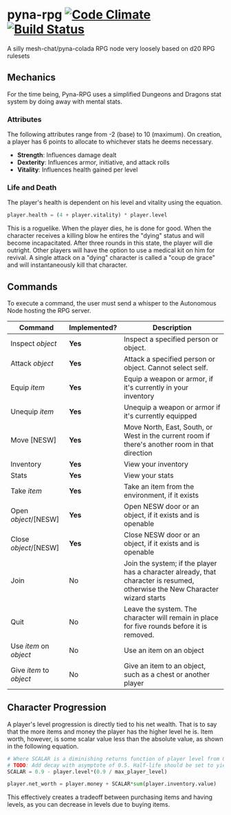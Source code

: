 # pyna-rpg  [![Code Climate](https://codeclimate.com/github/etkirsch/pyna-rpg/badges/gpa.svg)](https://codeclimate.com/github/etkirsch/pyna-rpg) [![Build Status](https://travis-ci.org/etkirsch/pyna-rpg.svg?branch=master)](https://travis-ci.org/etkirsch/pyna-rpg)
A silly mesh-chat/pyna-colada RPG node very loosely based on d20 RPG rulesets

## Mechanics
For the time being, Pyna-RPG uses a simplified Dungeons and Dragons stat system by doing away with mental stats.

### Attributes
The following attributes range from -2 (base) to 10 (maximum). On creation, a player has 6 points to allocate to whichever stats he deems necessary.

* **Strength**: Influences damage dealt
* **Dexterity**: Influences armor, initiative, and attack rolls
* **Vitality**: Influences health gained per level

### Life and Death

The player's health is dependent on his level and vitality using the equation.

```python
player.health = (4 + player.vitality) * player.level
```

This is a roguelike. When the player dies, he is done for good. When the character receives a killing blow he entires the "dying" status and will become incapacitated. After three rounds in this state, the player will die outright. Other players will have the option to use a medical kit on him for revival. A single attack on a "dying" character is called a "coup de grace" and will instantaneously kill that character.

## Commands
To execute a command, the user must send a whisper to the Autonomous Node hosting the RPG server.

| Command | Implemented? | Description |
| ------- | --------- |  ----------- |
| Inspect *object* | **Yes** | Inspect a specified person or object. |
| Attack *object* | **Yes** | Attack a specified person or object. Cannot select self. |
| Equip *item* | **Yes** | Equip a weapon or armor, if it's currently in your inventory |
| Unequip *item* | **Yes** | Unequip a weapon or armor if it's currently equipped |
| Move [NESW] | **Yes** | Move North, East, South, or West in the current room if there's another room in that direction |
| Inventory | **Yes** | View your inventory |
| Stats | **Yes** | View your stats |
| Take *item* | **Yes** |Take an item from the environment, if it exists |
| Open *object*/[NESW] | **Yes** | Open NESW door or an object, if it exists and is openable |
| Close *object*/[NESW] | **Yes** | Close NESW door or an object, if it exists and is openable |
| Join | No | Join the system; if the player has a character already, that character is resumed, otherwise the New Character wizard starts |
| Quit | No | Leave the system. The character will remain in place for five rounds before it is removed. |
| Use *item* on *object* | No | Use an item on an object |
| Give *item* to *object* | No | Give an item to an object, such as a chest or another player |

## Character Progression
A player's level progression is directly tied to his net wealth. That is to say that the more items and money the player has the higher level he is. Item worth, however, is some scalar value less than the absolute value, as shown in the following equation.

```python
# Where SCALAR is a diminishing returns function of player level from 0.9 at level 0 to 0.5 at the maximum player level
# TODO: Add decay with asymptote of 0.5. Half-life should be set to yield slightly longer than 0.5 decay.
SCALAR = 0.9 - player.level*(0.9 / max_player_level)

player.net_worth = player.money + SCALAR*sum(player.inventory.value)
```

This effectively creates a tradeoff between purchasing items and having levels, as you can decrease in levels due to buying items.
